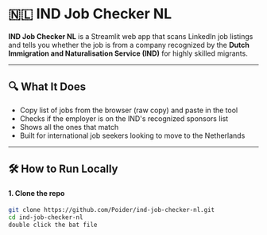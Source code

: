 # 🇳🇱 IND Job Checker NL

**IND Job Checker NL** is a Streamlit web app that scans LinkedIn job listings and tells you whether the job is from a company recognized by the **Dutch Immigration and Naturalisation Service (IND)** for highly skilled migrants.

---

## 🔍 What It Does

- Copy list of jobs from the browser (raw copy) and paste in the tool
- Checks if the employer is on the IND's recognized sponsors list
- Shows all the ones that match
- Built for international job seekers looking to move to the Netherlands

---



## 🛠️ How to Run Locally

#### 1. Clone the repo
````bash
git clone https://github.com/Poider/ind-job-checker-nl.git
cd ind-job-checker-nl
double click the bat file
